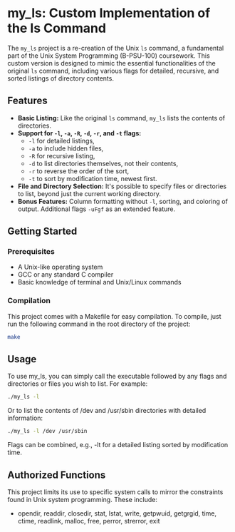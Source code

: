 # my_ls: Custom Implementation of the ls Command

The `my_ls` project is a re-creation of the Unix `ls` command, a fundamental part of the Unix System Programming (B-PSU-100) coursework. This custom version is designed to mimic the essential functionalities of the original `ls` command, including various flags for detailed, recursive, and sorted listings of directory contents.

## Features

- **Basic Listing:** Like the original `ls` command, `my_ls` lists the contents of directories.
- **Support for `-l`, `-a`, `-R`, `-d`, `-r`, and `-t` flags:** 
  - `-l` for detailed listings,
  - `-a` to include hidden files,
  - `-R` for recursive listing,
  - `-d` to list directories themselves, not their contents,
  - `-r` to reverse the order of the sort,
  - `-t` to sort by modification time, newest first.
- **File and Directory Selection:** It's possible to specify files or directories to list, beyond just the current working directory.
- **Bonus Features:** Column formatting without `-l`, sorting, and coloring of output. Additional flags `-uFgf` as an extended feature.

## Getting Started

### Prerequisites

- A Unix-like operating system
- GCC or any standard C compiler
- Basic knowledge of terminal and Unix/Linux commands

### Compilation

This project comes with a Makefile for easy compilation. To compile, just run the following command in the root directory of the project:

```bash
make
```

## Usage
To use my_ls, you can simply call the executable followed by any flags and directories or files you wish to list. For example:

```bash
./my_ls -l
```
Or to list the contents of /dev and /usr/sbin directories with detailed information:

```bash
./my_ls -l /dev /usr/sbin
```
Flags can be combined, e.g., -lt for a detailed listing sorted by modification time.

## Authorized Functions
This project limits its use to specific system calls to mirror the constraints found in Unix system programming. These include:

- opendir, readdir, closedir, stat, lstat, write, getpwuid, getgrgid, time, ctime, readlink, malloc, free, perror, strerror, exit
